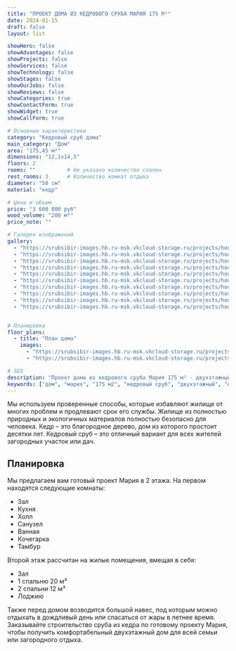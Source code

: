 ```yaml
---
title: "ПРОЕКТ ДОМА ИЗ КЕДРОВОГО СРУБА МАРИЯ 175 М²"
date: 2024-01-15
draft: false
layout: list

showHero: false
showAdvantages: false
showProjects: false
showServices: false
showTechnology: false
showStages: false
showOurJobs: false
showReviews: false
showCategories: true
showContactForm: true
showWidget: true
showCallForm: true

# Основные характеристики
category: "Кедровый сруб дома"
main_category: "Дом"
area: "175,45 м²"
dimensions: "12,1х14,5"
floors: 2
rooms: ""          # Не указано количество спален
rest_rooms: 3      # Количество комнат отдыха
diameter: "50 см"
material: "кедр"

# Цена и объем
price: "3 600 000 руб"
wood_volume: "200 м³"
price_note: ""

# Галерея изображений
gallery:
  - "https://srubsibir-images.hb.ru-msk.vkcloud-storage.ru/projects/houses/dom-maria-175/dom-3.jpg"
  - "https://srubsibir-images.hb.ru-msk.vkcloud-storage.ru/projects/houses/dom-maria-175/dom-3-1.jpg"
  - "https://srubsibir-images.hb.ru-msk.vkcloud-storage.ru/projects/houses/dom-maria-175/dom-3-2.jpg"
  - "https://srubsibir-images.hb.ru-msk.vkcloud-storage.ru/projects/houses/dom-maria-175/dom-3-3.jpg"
  - "https://srubsibir-images.hb.ru-msk.vkcloud-storage.ru/projects/houses/dom-maria-175/dom-3-4.jpeg"
  - "https://srubsibir-images.hb.ru-msk.vkcloud-storage.ru/projects/houses/dom-maria-175/dom-3-5.jpeg"
  - "https://srubsibir-images.hb.ru-msk.vkcloud-storage.ru/projects/houses/dom-maria-175/dom-3-6.jpeg"
  - "https://srubsibir-images.hb.ru-msk.vkcloud-storage.ru/projects/houses/dom-maria-175/dom-3-7.jpeg"
  - "https://srubsibir-images.hb.ru-msk.vkcloud-storage.ru/projects/houses/dom-maria-175/dom-3-8.jpg"
  - "https://srubsibir-images.hb.ru-msk.vkcloud-storage.ru/projects/houses/dom-maria-175/dom-3-9.jpg"


# Планировка
floor_plans:
  - title: "План дома"
    images:
      - "https://srubsibir-images.hb.ru-msk.vkcloud-storage.ru/projects/houses/dom-maria-175/dom-3-8.jpg"
      - "https://srubsibir-images.hb.ru-msk.vkcloud-storage.ru/projects/houses/dom-maria-175/dom-3-9.jpg"

# SEO
description: "Проект дома из кедрового сруба Мария 175 м² - двухэтажный дом с навесом из кедрового бревна диаметром 50 см. 3 комнаты отдыха."
keywords: ["дом", "мария", "175 м2", "кедровый сруб", "двухэтажный", "навес", "50 см бревно"]
---
```


Мы используем проверенные способы, которые избавляют жилище от многих проблем и продлевают срок его службы. Жилище из полностью природных и экологичных материалов полностью безопасно для человека. Кедр – это благородное дерево, дом из которого простоит десятки лет. Кедровый сруб – это отличный вариант для всех жителей загородных участок или дач.

## Планировка

Мы предлагаем вам готовый проект Мария в 2 этажа. На первом находятся следующие комнаты:

* Зал
* Кухня
* Холл
* Санузел
* Ванная
* Кочегарка
* Тамбур

Второй этаж рассчитан на жилые помещения, вмещая в себя:

* Зал
* 1 спальню 20 м³
* 2 спальни 12 м³
* Лоджию

Также перед домом возводится большой навес, под которым можно отдыхать в дождливый день или спасаться от жары в летнее время. Заказывайте строительство сруба из кедра по готовому проекту Мария, чтобы получить комфортабельный двухэтажный дом для всей семьи или загородного отдыха.